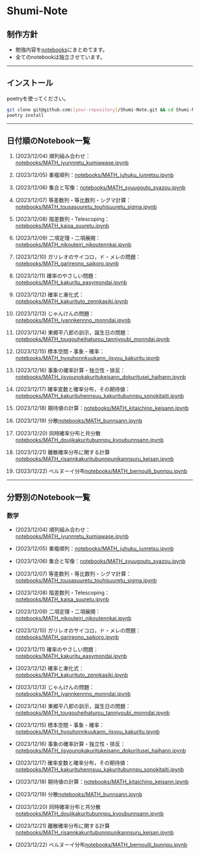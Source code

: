 # Shumi-Note

## 制作方針

* 勉強内容を[notebooks](notebooks/)にまとめてます。
* 全てのnotebookは独立させています。

---

## インストール

poetryを使ってください。

```bash
git clone git@github.com:[your-repository]/Shumi-Note.git && cd Shumi-Note
poetry install
```
---

## 日付順のNotebook一覧



1. (2023/12/04) 順列組み合わせ：[notebooks/MATH_jyunnretu_kumiawase.ipynb](notebooks/MATH_jyunnretu_kumiawase.ipynb)

2. (2023/12/05) 重複順列：[notebooks/MATH_juhuku_junretsu.ipynb](notebooks/MATH_juhuku_junretsu.ipynb)

3. (2023/12/06) 集合と写像：[notebooks/MATH_syuugouto_syazou.ipynb](notebooks/MATH_syuugouto_syazou.ipynb)

4. (2023/12/07) 等差数列・等比数列・シグマ計算：[notebooks/MATH_tousasuuretu_touhisuuretu_sigma.ipynb](notebooks/MATH_tousasuuretu_touhisuuretu_sigma.ipynb)

5. (2023/12/08) 階差数列・Telescoping：[notebooks/MATH_kaisa_suuretu.ipynb](notebooks/MATH_kaisa_suuretu.ipynb)

6. (2023/12/09) 二項定理・二項展開：[notebooks/MATH_nikouteiri_nikoutennkai.ipynb](notebooks/MATH_nikouteiri_nikoutennkai.ipynb)

7. (2023/12/10) ガリレオのサイコロ，ド・メレの問題：[notebooks/MATH_garireono_saikoro.ipynb](notebooks/MATH_garireono_saikoro.ipynb)

8. (2023/12/11) 確率のやさしい問題：[notebooks/MATH_kakuritu_easymondai.ipynb](notebooks/MATH_kakuritu_easymondai.ipynb)

9. (2023/12/12) 確率と漸化式：[notebooks/MATH_kakurituto_zennkasiki.ipynb](notebooks/MATH_kakurituto_zennkasiki.ipynb)

10. (2023/12/13) じゃんけんの問題：[notebooks/MATH_jyannkennno_monndai.ipynb](notebooks/MATH_jyannkennno_monndai.ipynb)

11. (2023/12/14) 東郷平八郎の訓示，誕生日の問題：[notebooks/MATH_tougouheihaturou_tannjyoubi_monndai.ipynb](notebooks/MATH_tougouheihaturou_tannjyoubi_monndai.ipynb)

12. (2023/12/15) 標本空間・事象・確率：[notebooks/MATH_hyouhonnkuukann_jisyou_kakuritu.ipynb](notebooks/MATH_hyouhonnkuukann_jisyou_kakuritu.ipynb)

13. (2023/12/16) 事象の確率計算・独立性・排反：[notebooks/MATH_jisyounokakuritukeisann_dokuritusei_haihann.ipynb](notebooks/MATH_jisyounokakuritukeisann_dokuritusei_haihann.ipynb)

14. (2023/12/17) 確率変数と確率分布，その期待値：[notebooks/MATH_kakurituhennsuu_kakuritubunnpu_sonokitaiti.ipynb](notebooks/MATH_kakurituhennsuu_kakuritubunnpu_sonokitaiti.ipynb)

15. (2023/12/18) 期待値の計算：[notebooks/MATH_kitaichino_keisann.ipynb](notebooks/MATH_kitaichino_keisann.ipynb)

16. (2023/12/19) 分散[notebooks/MATH_bunnsann.ipynb](notebooks/MATH_bunnsann.ipynb)

17. (2023/12/20) 同時確率分布と共分散[notebooks/MATH_doujikakuritubunnpu_kyoubunnsann.ipynb](notebooks/MATH_doujikakuritubunnpu_kyoubunnsann.ipynb)

18. (2023/12/21) 離散確率分布に関する計算[notebooks/MATH_risannkakuritubunnpunikannsuru_keisan.ipynb](notebooks/MATH_risannkakuritubunnpunikannsuru_keisan.ipynb)

19. (2023/12/22) ベルヌーイ分布[notebooks/MATH_bernoulli_bunnpu.ipynb](notebooks/MATH_bernoulli_bunnpu.ipynb)



---

## 分野別のNotebook一覧




### 数学
* (2023/12/04) 順列組み合わせ：[notebooks/MATH_jyunnretu_kumiawase.ipynb](notebooks/MATH_jyunnretu_kumiawase.ipynb)

* (2023/12/05) 重複順列：[notebooks/MATH_juhuku_junretsu.ipynb](notebooks/MATH_juhuku_junretsu.ipynb)

* (2023/12/06) 集合と写像：[notebooks/MATH_syuugouto_syazou.ipynb](notebooks/MATH_syuugouto_syazou.ipynb)

* (2023/12/07) 等差数列・等比数列・シグマ計算：[notebooks/MATH_tousasuuretu_touhisuuretu_sigma.ipynb](notebooks/MATH_tousasuuretu_touhisuuretu_sigma.ipynb)

* (2023/12/08) 階差数列・Telescoping：[notebooks/MATH_kaisa_suuretu.ipynb](notebooks/MATH_kaisa_suuretu.ipynb)

* (2023/12/09) 二項定理・二項展開：[notebooks/MATH_nikouteiri_nikoutennkai.ipynb](notebooks/MATH_nikouteiri_nikoutennkai.ipynb)

* (2023/12/10) ガリレオのサイコロ，ド・メレの問題：[notebooks/MATH_garireono_saikoro.ipynb](notebooks/MATH_garireono_saikoro.ipynb)

* (2023/12/11) 確率のやさしい問題：[notebooks/MATH_kakuritu_easymondai.ipynb](notebooks/MATH_kakuritu_easymondai.ipynb)

* (2023/12/12) 確率と漸化式：[notebooks/MATH_kakurituto_zennkasiki.ipynb](notebooks/MATH_kakurituto_zennkasiki.ipynb)

* (2023/12/13) じゃんけんの問題：[notebooks/MATH_jyannkennno_monndai.ipynb](notebooks/MATH_jyannkennno_monndai.ipynb)

* (2023/12/14) 東郷平八郎の訓示，誕生日の問題：[notebooks/MATH_tougouheihaturou_tannjyoubi_monndai.ipynb](notebooks/MATH_tougouheihaturou_tannjyoubi_monndai.ipynb)

* (2023/12/15) 標本空間・事象・確率：[notebooks/MATH_hyouhonnkuukann_jisyou_kakuritu.ipynb](notebooks/MATH_hyouhonnkuukann_jisyou_kakuritu.ipynb)

* (2023/12/16) 事象の確率計算・独立性・排反：[notebooks/MATH_jisyounokakuritukeisann_dokuritusei_haihann.ipynb](notebooks/MATH_jisyounokakuritukeisann_dokuritusei_haihann.ipynb)

* (2023/12/17) 確率変数と確率分布，その期待値：[notebooks/MATH_kakurituhennsuu_kakuritubunnpu_sonokitaiti.ipynb](notebooks/MATH_kakurituhennsuu_kakuritubunnpu_sonokitaiti.ipynb)

* (2023/12/18) 期待値の計算：[notebooks/MATH_kitaichino_keisann.ipynb](notebooks/MATH_kitaichino_keisann.ipynb)

* (2023/12/19) 分散[notebooks/MATH_bunnsann.ipynb](notebooks/MATH_bunnsann.ipynb)

* (2023/12/20) 同時確率分布と共分散[notebooks/MATH_doujikakuritubunnpu_kyoubunnsann.ipynb](notebooks/MATH_doujikakuritubunnpu_kyoubunnsann.ipynb)

* (2023/12/21) 離散確率分布に関する計算[notebooks/MATH_risannkakuritubunnpunikannsuru_keisan.ipynb](notebooks/MATH_risannkakuritubunnpunikannsuru_keisan.ipynb)

* (2023/12/22) ベルヌーイ分布[notebooks/MATH_bernoulli_bunnpu.ipynb](notebooks/MATH_bernoulli_bunnpu.ipynb)
